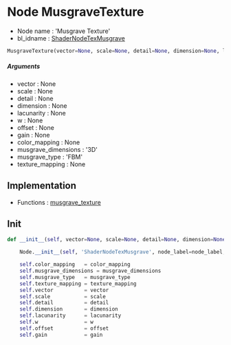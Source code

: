 # Node MusgraveTexture

- Node name : 'Musgrave Texture'
- bl_idname : [ShaderNodeTexMusgrave](https://docs.blender.org/api/current/bpy.types.ShaderNodeTexMusgrave.html)


``` python
MusgraveTexture(vector=None, scale=None, detail=None, dimension=None, lacunarity=None, w=None, offset=None, gain=None, color_mapping=None, musgrave_dimensions='3D', musgrave_type='FBM', texture_mapping=None, node_label=None, node_color=None)
```
##### Arguments

- vector : None
- scale : None
- detail : None
- dimension : None
- lacunarity : None
- w : None
- offset : None
- gain : None
- color_mapping : None
- musgrave_dimensions : '3D'
- musgrave_type : 'FBM'
- texture_mapping : None

## Implementation

- Functions : [musgrave_texture](/docs/GeoNodes/GeoNodesTree.md#musgrave_texture)

## Init

``` python
def __init__(self, vector=None, scale=None, detail=None, dimension=None, lacunarity=None, w=None, offset=None, gain=None, color_mapping=None, musgrave_dimensions='3D', musgrave_type='FBM', texture_mapping=None, node_label=None, node_color=None):

    Node.__init__(self, 'ShaderNodeTexMusgrave', node_label=node_label, node_color=node_color)

    self.color_mapping   = color_mapping
    self.musgrave_dimensions = musgrave_dimensions
    self.musgrave_type   = musgrave_type
    self.texture_mapping = texture_mapping
    self.vector          = vector
    self.scale           = scale
    self.detail          = detail
    self.dimension       = dimension
    self.lacunarity      = lacunarity
    self.w               = w
    self.offset          = offset
    self.gain            = gain
```
